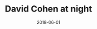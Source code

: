 ---
title: David Cohen at night
date: 2018-06-01
description: David Cohen at night
thumb: /assets/images/photo-gallery/david-cohen--night.jpg
image: /assets/images/photo-gallery/david-cohen--night.jpg
angler-name: David Cohen

# reel-type: spinning
# reel-series: 400 

# location: Someplace, United States
# fish: Some Big Fish
# fish-length: 49 in.
# fish-weight: 78 lbs.
---